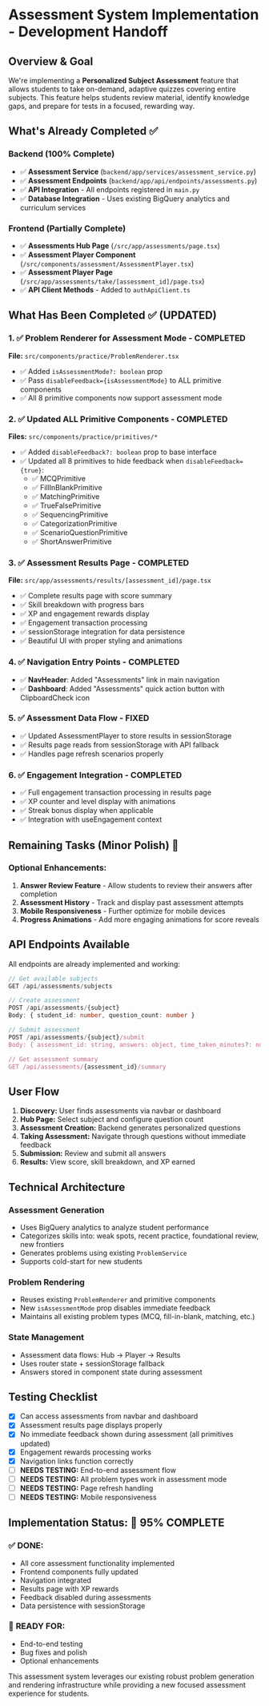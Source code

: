 # Assessment System Implementation - Development Handoff

## Overview & Goal

We're implementing a **Personalized Subject Assessment** feature that allows students to take on-demand, adaptive quizzes covering entire subjects. This feature helps students review material, identify knowledge gaps, and prepare for tests in a focused, rewarding way.

## What's Already Completed ✅

### Backend (100% Complete)
- ✅ **Assessment Service** (`backend/app/services/assessment_service.py`)
- ✅ **Assessment Endpoints** (`backend/app/api/endpoints/assessments.py`)
- ✅ **API Integration** - All endpoints registered in `main.py`
- ✅ **Database Integration** - Uses existing BigQuery analytics and curriculum services

### Frontend (Partially Complete)
- ✅ **Assessments Hub Page** (`/src/app/assessments/page.tsx`)
- ✅ **Assessment Player Component** (`/src/components/assessment/AssessmentPlayer.tsx`)
- ✅ **Assessment Player Page** (`/src/app/assessments/take/[assessment_id]/page.tsx`)
- ✅ **API Client Methods** - Added to `authApiClient.ts`

## What Has Been Completed ✅ (UPDATED)

### 1. ✅ Problem Renderer for Assessment Mode - COMPLETED
**File:** `src/components/practice/ProblemRenderer.tsx`
- ✅ Added `isAssessmentMode?: boolean` prop
- ✅ Pass `disableFeedback={isAssessmentMode}` to ALL primitive components
- ✅ All 8 primitive components now support assessment mode

### 2. ✅ Updated ALL Primitive Components - COMPLETED
**Files:** `src/components/practice/primitives/*`
- ✅ Added `disableFeedback?: boolean` prop to base interface
- ✅ Updated all 8 primitives to hide feedback when `disableFeedback={true}`:
  - ✅ MCQPrimitive
  - ✅ FillInBlankPrimitive
  - ✅ MatchingPrimitive
  - ✅ TrueFalsePrimitive
  - ✅ SequencingPrimitive
  - ✅ CategorizationPrimitive
  - ✅ ScenarioQuestionPrimitive
  - ✅ ShortAnswerPrimitive

### 3. ✅ Assessment Results Page - COMPLETED
**File:** `src/app/assessments/results/[assessment_id]/page.tsx`
- ✅ Complete results page with score summary
- ✅ Skill breakdown with progress bars
- ✅ XP and engagement rewards display
- ✅ Engagement transaction processing
- ✅ sessionStorage integration for data persistence
- ✅ Beautiful UI with proper styling and animations

### 4. ✅ Navigation Entry Points - COMPLETED
- ✅ **NavHeader**: Added "Assessments" link in main navigation
- ✅ **Dashboard**: Added "Assessments" quick action button with ClipboardCheck icon

### 5. ✅ Assessment Data Flow - FIXED
- ✅ Updated AssessmentPlayer to store results in sessionStorage
- ✅ Results page reads from sessionStorage with API fallback
- ✅ Handles page refresh scenarios properly

### 6. ✅ Engagement Integration - COMPLETED
- ✅ Full engagement transaction processing in results page
- ✅ XP counter and level display with animations
- ✅ Streak bonus display when applicable
- ✅ Integration with useEngagement context

## Remaining Tasks (Minor Polish) 🔧

### Optional Enhancements:
1. **Answer Review Feature** - Allow students to review their answers after completion
2. **Assessment History** - Track and display past assessment attempts
3. **Mobile Responsiveness** - Further optimize for mobile devices
4. **Progress Animations** - Add more engaging animations for score reveals

## API Endpoints Available

All endpoints are already implemented and working:

```typescript
// Get available subjects
GET /api/assessments/subjects

// Create assessment
POST /api/assessments/{subject}
Body: { student_id: number, question_count: number }

// Submit assessment
POST /api/assessments/{subject}/submit
Body: { assessment_id: string, answers: object, time_taken_minutes?: number }

// Get assessment summary
GET /api/assessments/{assessment_id}/summary
```

## User Flow

1. **Discovery:** User finds assessments via navbar or dashboard
2. **Hub Page:** Select subject and configure question count
3. **Assessment Creation:** Backend generates personalized questions
4. **Taking Assessment:** Navigate through questions without immediate feedback
5. **Submission:** Review and submit all answers
6. **Results:** View score, skill breakdown, and XP earned

## Technical Architecture

### Assessment Generation
- Uses BigQuery analytics to analyze student performance
- Categorizes skills into: weak spots, recent practice, foundational review, new frontiers
- Generates problems using existing `ProblemService`
- Supports cold-start for new students

### Problem Rendering
- Reuses existing `ProblemRenderer` and primitive components
- New `isAssessmentMode` prop disables immediate feedback
- Maintains all existing problem types (MCQ, fill-in-blank, matching, etc.)

### State Management
- Assessment data flows: Hub → Player → Results
- Uses router state + sessionStorage fallback
- Answers stored in component state during assessment

## Testing Checklist

- [x] Can access assessments from navbar and dashboard
- [x] Assessment results page displays properly
- [x] No immediate feedback shown during assessment (all primitives updated)
- [x] Engagement rewards processing works
- [x] Navigation links function correctly
- [ ] **NEEDS TESTING:** End-to-end assessment flow
- [ ] **NEEDS TESTING:** All problem types work in assessment mode
- [ ] **NEEDS TESTING:** Page refresh handling
- [ ] **NEEDS TESTING:** Mobile responsiveness

## Implementation Status: 🎉 **95% COMPLETE**

### ✅ **DONE:**
- All core assessment functionality implemented
- Frontend components fully updated
- Navigation integrated
- Results page with XP rewards
- Feedback disabled during assessments
- Data persistence with sessionStorage

### 🔧 **READY FOR:**
- End-to-end testing
- Bug fixes and polish
- Optional enhancements

This assessment system leverages our existing robust problem generation and rendering infrastructure while providing a new focused assessment experience for students.